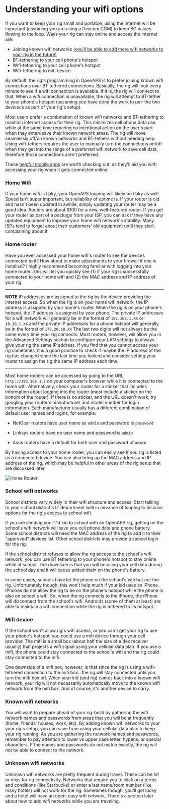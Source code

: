 # Understanding your wifi options

If you want to keep your rig small and portable, using the internet will be important (assuming you are using a Dexcom CGM) to keep BG values flowing to the loop.  Ways your rig can stay online and access the internet are:

* Joining known wifi networks [(you'll be able to add more wifi networks to your rig in the future)](<../Customize-Iterate/on-the-go-wifi-adding>)
* BT-tethering to your cell phone's hotspot 
* Wifi-tethering to your cell phone's hotspot
* Wifi-tethering to mifi device

By default, the rig's programming in OpenAPS is to prefer joining known wifi connections over BT-tethered connections.  Basically, the rig will look every minute to see if a wifi connection is available.  If it is, the rig will connect to that.  When a wifi connection is unavailable, the rig will attempt to BT-tether to your phone's hotspot (assuming you have done the work to pair the two devicecs as part of your rig's setup).

Most users prefer a combination of known wifi networks and BT-tethering to maintain internet access for their rig.  This minimizes cell phone data use while at the same time requiring no intentional action on the user's part when they enter/leave their known network areas.  The rig will move seamlessly off/on known networks and BT-tethers without needing help.  Using wifi-tethers requires the user to manually turn the connections on/off when they get into the range of a preferred wifi network to save cell data, therefore those connections aren't preferred.

These [helpful mobile apps](<../Customize-Iterate/useful-mobile-apps>) are worth checking out, as they'll aid you with accessing your rig when it gets connected online. 

### Home Wifi

If your home wifi is flaky, your OpenAPS looping will likely be flaky as well.  Speed isn't super important, but reliability of uptime is.  If your router is old and hasn't been updated in awhile, simply updating your router may be a good idea.  Routers are about $100 for a new, well-featured router.  If you get your router as part of a package from your ISP, you can ask if they have any updated equipment to improve your home wifi network's stability.  Many ISPs tend to forget about their customers' old equipment until they start complaining about it.

### Home router

Have you ever accessed your home wifi's router to see the devices connected to it?  How about to make adjustments to your firewall if one is installed?  I highly recommend becoming familiar with logging into your home router...this will let you quickly see (1) if your rig is successfully connected to your home wifi and (2) the MAC address and IP address of your rig. 

*********
**NOTE**  IP addresses are assigned to the rig by the device providing the internet access.  So when the rig is on your home wifi network, the IP address is assigned by your home's router.  When the rig is on your phone's hotspot, the IP address is assigned by your phone.  The private IP addresses for a wifi network will generally be in the format of `192.168.1.XX` or `10.10.1.XX` and the private IP addresses for a phone hotspot will generally be in the format of `172.20.10.XX`  The last two digits will not always be the same every time your rig connects.  Most routers, however, will allow you in the Advanced Settings section to configure your LAN settings to always give your rig the same IP address.  If you find that you cannot access your rig sometimes, it is a good practice to check if maybe the IP address of the rig has changed since the last time you looked and consider setting your router to assign the rig the same IP address each time.
***********

Most home routers can be accessed by going to the URL `http://192.168.1.1` on your computer's browser while it is connected to the home wifi.  Alternatively, check your router for a sticker that includes information about logging into the router (most include a sticker on the bottom of the router).  If there is no sticker, and the URL doesn't work, try googling your router's manufacturer and model number for login information.  Each manufacturer usually has a different combination of default user names and logins, for example:

* NetGear routers have user name as `admin` and password is `password`

* Linksys routers have no user name and password is `admin`

* Asus routers have a default for both user and password of `admin`

By having access to your home router, you can easily see if you rig is listed as a connected device.  You can also bring up the MAC address and IP address of the rig, which may be helpful in other areas of the rig setup that are discussed later.  

![Home Router](../Images/access_ip.png) 

### School wifi networks

School districts vary widely in their wifi structure and access.  Start talking to your school district's IT department well in advance of looping to discuss options for the rig's access to school wifi.

If you are sending your t1d kid to school with an OpenAPS rig, getting on the school's wifi network will save you cell phone data and phone battery.  Some school districts will need the MAC address of the rig to add it to their "approved" devices list.  Other school districts may provide a special login for the rig.

If the school district refuses to allow the rig access to the school's wifi network, you can use BT tethering to your phone's hotspot to stay online while at school.  The downside is that you will be using your cell data during the school day and it will cause added drain on the phone's battery.  

In some cases, schools have let the phone on the school's wifi but not the rig.  Unfortunately though, this won't help much if your kid uses an iPhone.  IPhones do not allow the rig to be on the phone's hotspot while the phone is also on school's wifi.  So, when the rig connects to the iPhone, the iPhone will disconnect from the school's wifi.  Androids (some of them at least) are able to maintain a wifi connection while the rig is tethered to its hotspot.  

### Mifi device

If the school won't allow rig's wifi access, or you can't get your rig to use your phone's hotspot, you could use a mifi device through your cell provider.  The mifi is a small box (about half the size of a dex receiver usually) that projects a wifi signal using your cellular data plan.  If you use a mifi, the phone could stay connected to the school's wifi and the rig could stay connected to the mifi.

One downside of a mifi box, however, is that since the rig is using a wifi-tethered connection to the mifi box...the rig will stay connected until you turn the mifi box off.  When your kid (and rig) comes back into a known wifi network, your rig will not necessarily automatically move to the known wifi network from the mifi box.  And of course, it's another device to carry.

### Known wifi networks

You will want to prepare ahead of your rig-build by gathering the wifi network names and passwords from areas that you will be at frequently (home, friends' houses, work, etc).  By adding known wifi networks to your your rig's setup, you can save from using your cellular data plan to keep your rig running.  As you are gathering the network names and passwords, remember to pay attention to lower vs upper case letter, hypens, or special characters.  If the names and passwords do not match exactly, the rig will not be able to connect to the network.

### Unknown wifi networks

Unknown wifi networks are pretty frequent during travel.  These can be hit or miss for rig connectivity.  Networks that require you to click on a terms and conditions (like Starbucks) or enter a last name/room number (like many hotels) will not work for the rig.  Sometimes though, you'll get lucky and a hotel will have an open, easy wifi network.  There's a section later about how to add wifi networks while you are traveling.
